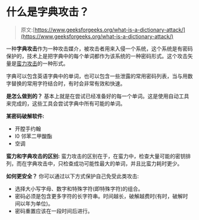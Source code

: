 # 什么是字典攻击？

> 原文:[https://www.geeksforgeeks.org/what-is-a-dictionary-attack/](https://www.geeksforgeeks.org/what-is-a-dictionary-attack/)

一种**字典攻击**作为一种攻击媒介，被攻击者用来入侵一个系统，这个系统是有密码保护的，技术上是把字典中的每个单词都作为该系统的一种密码形式。这个攻击矢量是[蛮力攻击](https://www.geeksforgeeks.org/brute-force-attack/)的一种形式。

字典可以包含英语字典中的单词，也可以包含一些泄露的常用密码列表，当与用数字替换的常用字符结合时，有时会非常有效和快速。

**是怎么做到的？**
基本上就是在尝试已经准备好的每一个单词。这是使用自动工具来完成的，这些工具会尝试字典中所有可能的单词。

**某密码破解软件:**

*   开膛手约翰
*   l0 邻苯二甲酸酯
*   空调

**蛮力和字典攻击的区别:**
蛮力攻击的区别在于，在蛮力中，检查大量可能的密钥排列，而在字典攻击中，只检查成功可能性最大的单词，并且比蛮力耗时更少。

**如何更安全？**
你可以通过以下方式保护自己免受此类攻击:

*   选择大小写字母、数字和特殊字符(即特殊字符)的组合。
*   密码必须是包含更多字符的长字符串。时间越长，破解越费时(有时，破解时间以年为单位)。
*   密码重置应该在一段时间后进行。